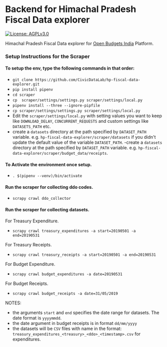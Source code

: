 # Backend for Himachal Pradesh Fiscal Data explorer

[![License: AGPLv3.0](https://img.shields.io/badge/License-MIT-lightgrey.svg)](https://github.com/CivicDataLab/hp-fiscal-data-explorer/blob/master/LICENSE)

Himachal Pradesh Fiscal Data explorer for [Open Budgets India](https://openbudgetsindia.org/) Platform.

### Setup Instructions for the Scraper

#### To setup the env, type the following commands in that order:

- `git clone https://github.com/CivicDataLab/hp-fiscal-data-explorer.git`
- `pip install pipenv`
- `cd scraper`
- `cp  scraper/settings/settings.py scraper/settings/local.py`
- `pipenv install --three --ignore-pipfile`
- `cp scraper/settings/settings.py scraper/settings/local.py`
- Edit the `scraper/settings/local.py` with setting values you want to keep like `DOWNLOAD_DELAY`, `CONCURRENT_REQUESTS` and custom settings like `DATASETS_PATH` etc.
- create a `datasets` directory at the path specified by `DATASET_PATH` variable. e.g. `hp-fiscal-data-explorer/scraper/datasets` if you didn't update the default value of the variable `DATASET_PATH`.
-create a `datasets` directory at the path specified by `DATASET_PATH` variable. e.g. `hp-fiscal-data-explorer/scraper/budget_data/receipts`.

#### To Activate the environment once setup.

- `. $(pipenv --venv)/bin/activate`

#### Run the scraper for collecting ddo codes.
- `scrapy crawl ddo_collector`

#### Run the scraper for collecting datasets.
For Treasury Expenditure.
- `scrapy crawl treasury_expenditures -a start=20190501 -a end=20190531`

For Treasury Receipts.
- `scrapy crawl treasury_receipts -a start=20190501 -a end=20190531`

For Budget Expenditure.
- `scrapy crawl budget_expenditures -a date=20190531`

For Budget Receipts.
- `scrapy crawl budget_receipts -a date=31/05/2019`

NOTES:
- the arguments `start` and `end` specifies the date range for datasets. The date format is `yyyymmdd`.
- the date argument in budget receipts is in format `dd/mm/yyyy`
- the datasets will be `CSV` files with name in the format: `treasury_expenditures_<treasury>_<ddo>_<timestamp>.csv` for expenditures.

